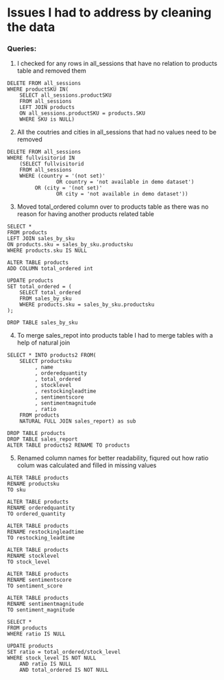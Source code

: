 # Issues I had to address by cleaning the data

### Queries:


1. I checked for any rows in all_sessions that have no relation to products table and removed them

```
DELETE FROM all_sessions
WHERE productSKU IN(
	SELECT all_sessions.productSKU 
	FROM all_sessions
	LEFT JOIN products
	ON all_sessions.productSKU = products.SKU
	WHERE SKU is NULL) 
```

2. All the coutries and cities in all_sessions that had no values need to be removed

```
DELETE FROM all_sessions
WHERE fullvisitorid IN 
	(SELECT fullvisitorid 
	FROM all_sessions
	WHERE (country = '(not set)' 
				OR country = 'not available in demo dataset') 
		 OR (city = '(not set)' 
		 		OR city = 'not available in demo dataset'))
```

3. Moved total_ordered column over to products table as there was no reason for having another products related table

```
SELECT * 
FROM products
LEFT JOIN sales_by_sku
ON products.sku = sales_by_sku.productsku
WHERE products.sku IS NULL

ALTER TABLE products 
ADD COLUMN total_ordered int

UPDATE products
SET total_ordered = (
    SELECT total_ordered
    FROM sales_by_sku
    WHERE products.sku = sales_by_sku.productsku
);

DROP TABLE sales_by_sku
```

4. To merge sales_repot into products table I had to merge tables with a help of natural join

```
SELECT * INTO products2 FROM(
	SELECT productsku
		 , name
		 , orderedquantity
		 , total_ordered
		 , stocklevel
		 , restockingleadtime
		 , sentimentscore
		 , sentimentmagnitude
		 , ratio  
	FROM products 
	NATURAL FULL JOIN sales_report) as sub
	
DROP TABLE products
DROP TABLE sales_report
ALTER TABLE products2 RENAME TO products
```

5. Renamed column names for better readability, fiqured out how ratio colum was calculated and filled in missing values

```
ALTER TABLE products 
RENAME productsku 
TO sku	

ALTER TABLE products 
RENAME orderedquantity 
TO ordered_quantity	

ALTER TABLE products 
RENAME restockingleadtime 
TO restocking_leadtime	

ALTER TABLE products 
RENAME stocklevel 
TO stock_level	

ALTER TABLE products 
RENAME sentimentscore 
TO sentiment_score

ALTER TABLE products 
RENAME sentimentmagnitude 
TO sentiment_magnitude

SELECT * 
FROM products
WHERE ratio IS NULL

UPDATE products
SET ratio = total_ordered/stock_level
WHERE stock_level IS NOT NULL 
	AND ratio IS NULL 
	AND total_ordered IS NOT NULL
```
